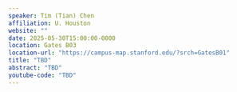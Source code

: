 ```yaml
---
speaker: Tim (Tian) Chen
affiliation: U. Houston
website: ""
date: 2025-05-30T15:00:00-0000
location: Gates B03
location-url: "https://campus-map.stanford.edu/?srch=GatesB01"
title: "TBD"
abstract: "TBD"
youtube-code: "TBD"
---
```

